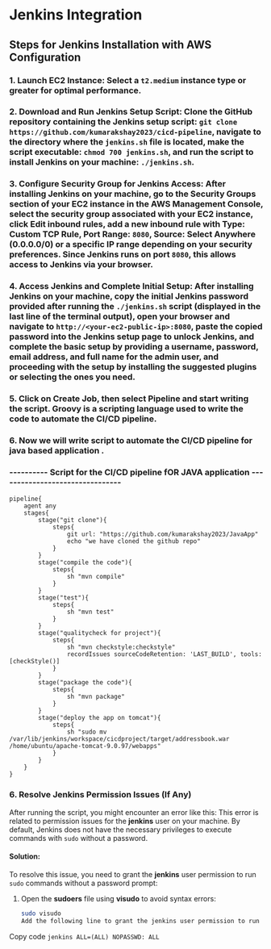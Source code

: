 # Jenkins Integration

## Steps for Jenkins Installation with AWS Configuration

### 1. Launch EC2 Instance: Select a `t2.medium` instance type or greater for optimal performance.

### 2. Download and Run Jenkins Setup Script: Clone the GitHub repository containing the Jenkins setup script: `git clone https://github.com/kumarakshay2023/cicd-pipeline`, navigate to the directory where the `jenkins.sh` file is located, make the script executable: `chmod 700 jenkins.sh`, and run the script to install Jenkins on your machine: `./jenkins.sh`.

### 3. Configure Security Group for Jenkins Access: After installing Jenkins on your machine, go to the **Security Groups** section of your EC2 instance in the AWS Management Console, select the security group associated with your EC2 instance, click **Edit inbound rules**, add a new inbound rule with **Type**: Custom TCP Rule, **Port Range**: `8080`, **Source**: Select **Anywhere (0.0.0.0/0)** or a specific IP range depending on your security preferences. Since Jenkins runs on port `8080`, this allows access to Jenkins via your browser.

### 4. Access Jenkins and Complete Initial Setup: After installing Jenkins on your machine, copy the initial Jenkins password provided after running the `./jenkins.sh` script (displayed in the last line of the terminal output), open your browser and navigate to `http://<your-ec2-public-ip>:8080`, paste the copied password into the Jenkins setup page to unlock Jenkins, and complete the basic setup by providing a **username**, **password**, **email address**, and **full name** for the admin user, and proceeding with the setup by installing the suggested plugins or selecting the ones you need.

### 5. Click on Create Job, then select Pipeline and start writing the script. Groovy is a scripting language used to write the code to automate the CI/CD pipeline.

### 6. Now we will write script to automate the CI/CD pipeline for java based application . 

### ----------  Script for the CI/CD pipeline fOR JAVA application -------------------------------- 

```
pipeline{
    agent any
    stages{
        stage("git clone"){
            steps{
                git url: "https://github.com/kumarakshay2023/JavaApp"
                echo "we have cloned the github repo"
            }
        }
        stage("compile the code"){
            steps{
                sh "mvn compile"
            }
        }
        stage("test"){
            steps{
                sh "mvn test"
            }
        }
        stage("qualitycheck for project"){
            steps{
                sh "mvn checkstyle:checkstyle"
                recordIssues sourceCodeRetention: 'LAST_BUILD', tools: [checkStyle()]
            }
        }
        stage("package the code"){
            steps{
                sh "mvn package"
            }
        }
        stage("deploy the app on tomcat"){
            steps{
                sh "sudo mv /var/lib/jenkins/workspace/cicdproject/target/addressbook.war /home/ubuntu/apache-tomcat-9.0.97/webapps"
            }
        }
    }
}
```

### 6. Resolve Jenkins Permission Issues (If Any)

After running the script, you might encounter an error like this:
This error is related to permission issues for the **jenkins** user on your machine. By default, Jenkins does not have the necessary privileges to execute commands with `sudo` without a password.

#### Solution:
To resolve this issue, you need to grant the **jenkins** user permission to run `sudo` commands without a password prompt:

1. Open the **sudoers** file using **visudo** to avoid syntax errors:
   ```bash
   sudo visudo
   Add the following line to grant the jenkins user permission to run commands as sudo without a password prompt:

Copy code
```jenkins ALL=(ALL) NOPASSWD: ALL```